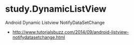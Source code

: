 # study.DynamicListView
Android Dynamic Listview NotifyDataSetChange
* http://www.tutorialsbuzz.com/2014/09/android-listview-notifydatasetchange.html
